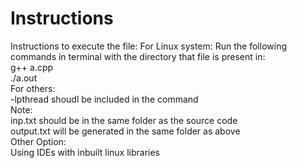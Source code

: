 # Instructions

Instructions to execute the file:
For Linux system:
Run the following commands in terminal with the directory that file is present in:  
g++ a.cpp  
./a.out  
For others:  
-lpthread shoudl be included in the command  
Note:  
inp.txt should be in the same folder as the source code  
output.txt will be generated in the same folder as above  
Other Option:  
Using IDEs with inbuilt linux libraries  
